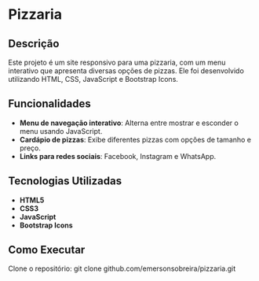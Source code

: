 # Pizzaria

## Descrição
Este projeto é um site responsivo para uma pizzaria, com um menu interativo que apresenta diversas opções de pizzas. Ele foi desenvolvido utilizando HTML, CSS, JavaScript e Bootstrap Icons.

## Funcionalidades
- **Menu de navegação interativo**: Alterna entre mostrar e esconder o menu usando JavaScript.
- **Cardápio de pizzas**: Exibe diferentes pizzas com opções de tamanho e preço.
- **Links para redes sociais**: Facebook, Instagram e WhatsApp.

## Tecnologias Utilizadas
- **HTML5**
- **CSS3**
- **JavaScript**
- **Bootstrap Icons**

## Como Executar
Clone o repositório:
   git clone github.com/emersonsobreira/pizzaria.git
